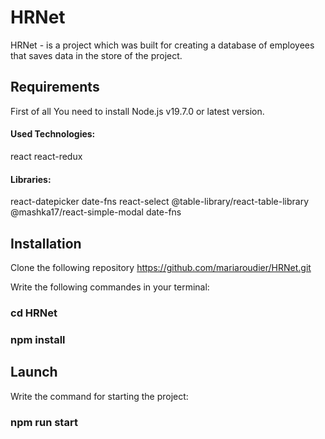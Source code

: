
# HRNet

HRNet -  is a project which was built for creating a database of employees that saves data in the store of the project.

## Requirements
First of all You need to install Node.js v19.7.0 or latest version.

#### Used Technologies:
react
react-redux

#### Libraries:
react-datepicker
date-fns
react-select
@table-library/react-table-library
@mashka17/react-simple-modal
date-fns

## Installation
Clone the following repository https://github.com/mariaroudier/HRNet.git

Write the following commandes in your terminal:
### cd HRNet
### npm install

## Launch
Write the command for starting the project:

### npm run start



